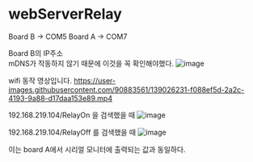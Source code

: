 # webServerRelay

Board B -> COM5 Board A -> COM7 

Board B의 IP주소   
mDNS가 작동하지 않기 때문에 이것을 꼭 확인해야했다. 
![image](https://user-images.githubusercontent.com/90883561/138927050-965201f3-def8-402f-af07-a096ab8906ab.png)


wifi 동작 영상입니다.
https://user-images.githubusercontent.com/90883561/139026231-f088ef5d-2a2c-4193-9a88-d17daa153e89.mp4






192.168.219.104/RelayOn 을 검색했을 때
![image](https://user-images.githubusercontent.com/90883561/138932239-44971326-f023-4d59-88e6-0fce6af72c54.png)




192.168.219.104/RelayOff 를 검색했을 때
![image](https://user-images.githubusercontent.com/90883561/138932346-a321c989-ac61-44d4-84a7-4b412e5e323d.png)

이는 board A에서 시리얼 모니터에 출력되는 값과 동일하다.
